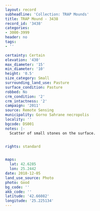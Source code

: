 ```yaml
---
layout: record
subheadline: 'Collection: TRAP Mounds'
title: TRAP Mound - 3438
record_id: '3438'
categories:
- 3000-3999
header: no
tags:
- ''

certainty: Certain
elevation: '430'
max_diameter: '15'
min_diameter: '10'
height: '0.5'
size_category: Small
surrounding_land_use: Pasture
surface_condition: Pasture
robbed: No
crm_condition: '2'
crm_intactness: '2'
campaign: '2011'
source: Remote Sensing
municipality: Gorno Sahrane necropolis
locality: ''
bgcode: DS001
notes: |-
  Scatter of small stones on the surface.


rights: standard


maps:
  lat: 42.6285
  lon: 25.2442
date: 2018-12-05
land_use_source: Photo
photo: Good
bg_code: ''
akb_code: ''
latitude: '42.66082'
longitude: '25.225134'
---
```

